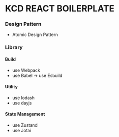 <h1>KCD REACT BOILERPLATE</h1>
<h3>Design Pattern</h3>

* Atomic Design Pattern

<h3>Library</h3>
<h4>Build</h4>

* use Webpack
* use Babel -> use Esbuild

<h4>Utility</h4>

* use lodash
* use dayjs

<h4>State Management</h4>

* use Zustand
* use Jotai
